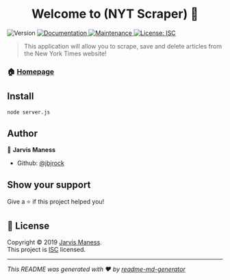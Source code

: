<h1 align="center">Welcome to (NYT Scraper) 👋</h1>
<p>
  <img alt="Version" src="https://img.shields.io/badge/version-1.0.0-blue.svg?cacheSeconds=2592000" />
  <a href="https://github.com/jbjrock/MongoArticles#readme">
    <img alt="Documentation" src="https://img.shields.io/badge/documentation-yes-brightgreen.svg" target="_blank" />
  </a>
  <a href="https://github.com/jbjrock/MongoArticles/graphs/commit-activity">
    <img alt="Maintenance" src="https://img.shields.io/badge/Maintained%3F-yes-green.svg" target="_blank" />
  </a>
  <a href="https://github.com/jbjrock/MongoArticles/blob/master/LICENSE">
    <img alt="License: ISC" src="https://img.shields.io/badge/License-ISC-yellow.svg" target="_blank" />
  </a>
</p>

> This application will allow you to scrape, save and delete articles from the New York Times website!

### 🏠 [Homepage](https://still-island-51280.herokuapp.com/)

## Install

```sh
node server.js
```

## Author

👤 **Jarvis Maness**

* Github: [@jbjrock](https://github.com/jbjrock)

## Show your support

Give a ⭐️ if this project helped you!

## 📝 License

Copyright © 2019 [Jarvis Maness](https://github.com/jbjrock).<br />
This project is [ISC](https://github.com/jbjrock/MongoArticles/blob/master/LICENSE) licensed.

***
_This README was generated with ❤️ by [readme-md-generator](https://github.com/kefranabg/readme-md-generator)_